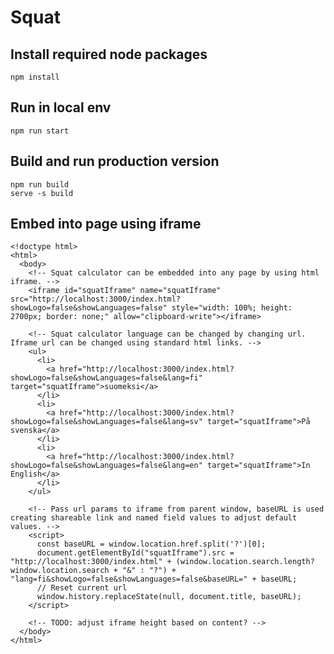 # Squat

## Install required node packages

    npm install

## Run in local env

    npm run start

## Build and run production version

    npm run build
    serve -s build

## Embed into page using iframe

    <!doctype html>
    <html>
      <body>
        <!-- Squat calculator can be embedded into any page by using html iframe. -->
        <iframe id="squatIframe" name="squatIframe" src="http://localhost:3000/index.html?showLogo=false&showLanguages=false" style="width: 100%; height: 2700px; border: none;" allow="clipboard-write"></iframe>

        <!-- Squat calculator language can be changed by changing url. Iframe url can be changed using standard html links. -->
        <ul>
          <li>
            <a href="http://localhost:3000/index.html?showLogo=false&showLanguages=false&lang=fi" target="squatIframe">suomeksi</a>
          </li>
          <li>
            <a href="http://localhost:3000/index.html?showLogo=false&showLanguages=false&lang=sv" target="squatIframe">På svenska</a>
          </li>
          <li>
            <a href="http://localhost:3000/index.html?showLogo=false&showLanguages=false&lang=en" target="squatIframe">In English</a>
          </li>
        </ul>

        <!-- Pass url params to iframe from parent window, baseURL is used creating shareable link and named field values to adjust default values. -->
        <script>
          const baseURL = window.location.href.split('?')[0];
          document.getElementById("squatIframe").src = "http://localhost:3000/index.html" + (window.location.search.length? window.location.search + "&" : "?") + "lang=fi&showLogo=false&showLanguages=false&baseURL=" + baseURL;
          // Reset current url
          window.history.replaceState(null, document.title, baseURL);
        </script>

        <!-- TODO: adjust iframe height based on content? -->
      </body>
    </html>
